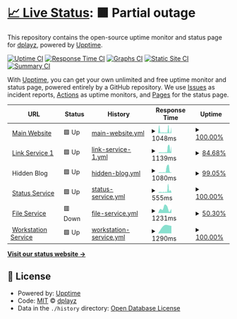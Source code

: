 # [📈 Live Status](https://demo.upptime.js.org): <!--live status--> **🟧 Partial outage**

This repository contains the open-source uptime monitor and status page for [dplayz](dplayzgames06.tk), powered by [Upptime](https://github.com/upptime/upptime).

[![Uptime CI](https://github.com/dplayz/statuspage/workflows/Uptime%20CI/badge.svg)](https://github.com/dplayz/statuspage/actions?query=workflow%3A%22Uptime+CI%22)
[![Response Time CI](https://github.com/dplayz/statuspage/workflows/Response%20Time%20CI/badge.svg)](https://github.com/dplayz/statuspage/actions?query=workflow%3A%22Response+Time+CI%22)
[![Graphs CI](https://github.com/dplayz/statuspage/workflows/Graphs%20CI/badge.svg)](https://github.com/dplayz/statuspage/actions?query=workflow%3A%22Graphs+CI%22)
[![Static Site CI](https://github.com/dplayz/statuspage/workflows/Static%20Site%20CI/badge.svg)](https://github.com/dplayz/statuspage/actions?query=workflow%3A%22Static+Site+CI%22)
[![Summary CI](https://github.com/dplayz/statuspage/workflows/Summary%20CI/badge.svg)](https://github.com/dplayz/statuspage/actions?query=workflow%3A%22Summary+CI%22)

With [Upptime](https://upptime.js.org), you can get your own unlimited and free uptime monitor and status page, powered entirely by a GitHub repository. We use [Issues](https://github.com/dplayz/statuspage/issues) as incident reports, [Actions](https://github.com/dplayz/statuspage/actions) as uptime monitors, and [Pages](https://demo.upptime.js.org) for the status page.

<!--start: status pages-->
<!-- This summary is generated by Upptime (https://github.com/upptime/upptime) -->
<!-- Do not edit this manually, your changes will be overwritten -->
<!-- prettier-ignore -->
| URL | Status | History | Response Time | Uptime |
| --- | ------ | ------- | ------------- | ------ |
| <img alt="" src="https://favicons.githubusercontent.com/dplayzgames06.tk" height="13"> [Main Website](https://dplayzgames06.tk) | 🟩 Up | [main-website.yml](https://github.com/dplayz/statuspage/commits/HEAD/history/main-website.yml) | <details><summary><img alt="Response time graph" src="./graphs/main-website/response-time-week.png" height="20"> 1048ms</summary><br><a href="https://status.dplayzgames06.tk/history/main-website"><img alt="Response time 1048" src="https://img.shields.io/endpoint?url=https%3A%2F%2Fraw.githubusercontent.com%2Fdplayz%2Fstatuspage%2FHEAD%2Fapi%2Fmain-website%2Fresponse-time.json"></a><br><a href="https://status.dplayzgames06.tk/history/main-website"><img alt="24-hour response time 1080" src="https://img.shields.io/endpoint?url=https%3A%2F%2Fraw.githubusercontent.com%2Fdplayz%2Fstatuspage%2FHEAD%2Fapi%2Fmain-website%2Fresponse-time-day.json"></a><br><a href="https://status.dplayzgames06.tk/history/main-website"><img alt="7-day response time 1048" src="https://img.shields.io/endpoint?url=https%3A%2F%2Fraw.githubusercontent.com%2Fdplayz%2Fstatuspage%2FHEAD%2Fapi%2Fmain-website%2Fresponse-time-week.json"></a><br><a href="https://status.dplayzgames06.tk/history/main-website"><img alt="30-day response time 1048" src="https://img.shields.io/endpoint?url=https%3A%2F%2Fraw.githubusercontent.com%2Fdplayz%2Fstatuspage%2FHEAD%2Fapi%2Fmain-website%2Fresponse-time-month.json"></a><br><a href="https://status.dplayzgames06.tk/history/main-website"><img alt="1-year response time 1048" src="https://img.shields.io/endpoint?url=https%3A%2F%2Fraw.githubusercontent.com%2Fdplayz%2Fstatuspage%2FHEAD%2Fapi%2Fmain-website%2Fresponse-time-year.json"></a></details> | <details><summary><a href="https://status.dplayzgames06.tk/history/main-website">100.00%</a></summary><a href="https://status.dplayzgames06.tk/history/main-website"><img alt="All-time uptime 100.00%" src="https://img.shields.io/endpoint?url=https%3A%2F%2Fraw.githubusercontent.com%2Fdplayz%2Fstatuspage%2FHEAD%2Fapi%2Fmain-website%2Fuptime.json"></a><br><a href="https://status.dplayzgames06.tk/history/main-website"><img alt="24-hour uptime 100.00%" src="https://img.shields.io/endpoint?url=https%3A%2F%2Fraw.githubusercontent.com%2Fdplayz%2Fstatuspage%2FHEAD%2Fapi%2Fmain-website%2Fuptime-day.json"></a><br><a href="https://status.dplayzgames06.tk/history/main-website"><img alt="7-day uptime 100.00%" src="https://img.shields.io/endpoint?url=https%3A%2F%2Fraw.githubusercontent.com%2Fdplayz%2Fstatuspage%2FHEAD%2Fapi%2Fmain-website%2Fuptime-week.json"></a><br><a href="https://status.dplayzgames06.tk/history/main-website"><img alt="30-day uptime 100.00%" src="https://img.shields.io/endpoint?url=https%3A%2F%2Fraw.githubusercontent.com%2Fdplayz%2Fstatuspage%2FHEAD%2Fapi%2Fmain-website%2Fuptime-month.json"></a><br><a href="https://status.dplayzgames06.tk/history/main-website"><img alt="1-year uptime 100.00%" src="https://img.shields.io/endpoint?url=https%3A%2F%2Fraw.githubusercontent.com%2Fdplayz%2Fstatuspage%2FHEAD%2Fapi%2Fmain-website%2Fuptime-year.json"></a></details>
| <img alt="" src="https://favicons.githubusercontent.com/dpg06.tk" height="13"> [Link Service 1](https://dpg06.tk) | 🟩 Up | [link-service-1.yml](https://github.com/dplayz/statuspage/commits/HEAD/history/link-service-1.yml) | <details><summary><img alt="Response time graph" src="./graphs/link-service-1/response-time-week.png" height="20"> 1139ms</summary><br><a href="https://status.dplayzgames06.tk/history/link-service-1"><img alt="Response time 1139" src="https://img.shields.io/endpoint?url=https%3A%2F%2Fraw.githubusercontent.com%2Fdplayz%2Fstatuspage%2FHEAD%2Fapi%2Flink-service-1%2Fresponse-time.json"></a><br><a href="https://status.dplayzgames06.tk/history/link-service-1"><img alt="24-hour response time 2106" src="https://img.shields.io/endpoint?url=https%3A%2F%2Fraw.githubusercontent.com%2Fdplayz%2Fstatuspage%2FHEAD%2Fapi%2Flink-service-1%2Fresponse-time-day.json"></a><br><a href="https://status.dplayzgames06.tk/history/link-service-1"><img alt="7-day response time 1139" src="https://img.shields.io/endpoint?url=https%3A%2F%2Fraw.githubusercontent.com%2Fdplayz%2Fstatuspage%2FHEAD%2Fapi%2Flink-service-1%2Fresponse-time-week.json"></a><br><a href="https://status.dplayzgames06.tk/history/link-service-1"><img alt="30-day response time 1139" src="https://img.shields.io/endpoint?url=https%3A%2F%2Fraw.githubusercontent.com%2Fdplayz%2Fstatuspage%2FHEAD%2Fapi%2Flink-service-1%2Fresponse-time-month.json"></a><br><a href="https://status.dplayzgames06.tk/history/link-service-1"><img alt="1-year response time 1139" src="https://img.shields.io/endpoint?url=https%3A%2F%2Fraw.githubusercontent.com%2Fdplayz%2Fstatuspage%2FHEAD%2Fapi%2Flink-service-1%2Fresponse-time-year.json"></a></details> | <details><summary><a href="https://status.dplayzgames06.tk/history/link-service-1">84.68%</a></summary><a href="https://status.dplayzgames06.tk/history/link-service-1"><img alt="All-time uptime 84.68%" src="https://img.shields.io/endpoint?url=https%3A%2F%2Fraw.githubusercontent.com%2Fdplayz%2Fstatuspage%2FHEAD%2Fapi%2Flink-service-1%2Fuptime.json"></a><br><a href="https://status.dplayzgames06.tk/history/link-service-1"><img alt="24-hour uptime 100.00%" src="https://img.shields.io/endpoint?url=https%3A%2F%2Fraw.githubusercontent.com%2Fdplayz%2Fstatuspage%2FHEAD%2Fapi%2Flink-service-1%2Fuptime-day.json"></a><br><a href="https://status.dplayzgames06.tk/history/link-service-1"><img alt="7-day uptime 84.68%" src="https://img.shields.io/endpoint?url=https%3A%2F%2Fraw.githubusercontent.com%2Fdplayz%2Fstatuspage%2FHEAD%2Fapi%2Flink-service-1%2Fuptime-week.json"></a><br><a href="https://status.dplayzgames06.tk/history/link-service-1"><img alt="30-day uptime 84.68%" src="https://img.shields.io/endpoint?url=https%3A%2F%2Fraw.githubusercontent.com%2Fdplayz%2Fstatuspage%2FHEAD%2Fapi%2Flink-service-1%2Fuptime-month.json"></a><br><a href="https://status.dplayzgames06.tk/history/link-service-1"><img alt="1-year uptime 84.68%" src="https://img.shields.io/endpoint?url=https%3A%2F%2Fraw.githubusercontent.com%2Fdplayz%2Fstatuspage%2FHEAD%2Fapi%2Flink-service-1%2Fuptime-year.json"></a></details>
| <img alt="" src="https://favicons.githubusercontent.com/null" height="13"> Hidden Blog | 🟩 Up | [hidden-blog.yml](https://github.com/dplayz/statuspage/commits/HEAD/history/hidden-blog.yml) | <details><summary><img alt="Response time graph" src="./graphs/hidden-blog/response-time-week.png" height="20"> 1080ms</summary><br><a href="https://status.dplayzgames06.tk/history/hidden-blog"><img alt="Response time 1080" src="https://img.shields.io/endpoint?url=https%3A%2F%2Fraw.githubusercontent.com%2Fdplayz%2Fstatuspage%2FHEAD%2Fapi%2Fhidden-blog%2Fresponse-time.json"></a><br><a href="https://status.dplayzgames06.tk/history/hidden-blog"><img alt="24-hour response time 1389" src="https://img.shields.io/endpoint?url=https%3A%2F%2Fraw.githubusercontent.com%2Fdplayz%2Fstatuspage%2FHEAD%2Fapi%2Fhidden-blog%2Fresponse-time-day.json"></a><br><a href="https://status.dplayzgames06.tk/history/hidden-blog"><img alt="7-day response time 1080" src="https://img.shields.io/endpoint?url=https%3A%2F%2Fraw.githubusercontent.com%2Fdplayz%2Fstatuspage%2FHEAD%2Fapi%2Fhidden-blog%2Fresponse-time-week.json"></a><br><a href="https://status.dplayzgames06.tk/history/hidden-blog"><img alt="30-day response time 1080" src="https://img.shields.io/endpoint?url=https%3A%2F%2Fraw.githubusercontent.com%2Fdplayz%2Fstatuspage%2FHEAD%2Fapi%2Fhidden-blog%2Fresponse-time-month.json"></a><br><a href="https://status.dplayzgames06.tk/history/hidden-blog"><img alt="1-year response time 1080" src="https://img.shields.io/endpoint?url=https%3A%2F%2Fraw.githubusercontent.com%2Fdplayz%2Fstatuspage%2FHEAD%2Fapi%2Fhidden-blog%2Fresponse-time-year.json"></a></details> | <details><summary><a href="https://status.dplayzgames06.tk/history/hidden-blog">99.05%</a></summary><a href="https://status.dplayzgames06.tk/history/hidden-blog"><img alt="All-time uptime 99.05%" src="https://img.shields.io/endpoint?url=https%3A%2F%2Fraw.githubusercontent.com%2Fdplayz%2Fstatuspage%2FHEAD%2Fapi%2Fhidden-blog%2Fuptime.json"></a><br><a href="https://status.dplayzgames06.tk/history/hidden-blog"><img alt="24-hour uptime 100.00%" src="https://img.shields.io/endpoint?url=https%3A%2F%2Fraw.githubusercontent.com%2Fdplayz%2Fstatuspage%2FHEAD%2Fapi%2Fhidden-blog%2Fuptime-day.json"></a><br><a href="https://status.dplayzgames06.tk/history/hidden-blog"><img alt="7-day uptime 99.05%" src="https://img.shields.io/endpoint?url=https%3A%2F%2Fraw.githubusercontent.com%2Fdplayz%2Fstatuspage%2FHEAD%2Fapi%2Fhidden-blog%2Fuptime-week.json"></a><br><a href="https://status.dplayzgames06.tk/history/hidden-blog"><img alt="30-day uptime 99.05%" src="https://img.shields.io/endpoint?url=https%3A%2F%2Fraw.githubusercontent.com%2Fdplayz%2Fstatuspage%2FHEAD%2Fapi%2Fhidden-blog%2Fuptime-month.json"></a><br><a href="https://status.dplayzgames06.tk/history/hidden-blog"><img alt="1-year uptime 99.05%" src="https://img.shields.io/endpoint?url=https%3A%2F%2Fraw.githubusercontent.com%2Fdplayz%2Fstatuspage%2FHEAD%2Fapi%2Fhidden-blog%2Fuptime-year.json"></a></details>
| <img alt="" src="https://favicons.githubusercontent.com/status.dplayzgames06.tk" height="13"> [Status Service](https://status.dplayzgames06.tk) | 🟩 Up | [status-service.yml](https://github.com/dplayz/statuspage/commits/HEAD/history/status-service.yml) | <details><summary><img alt="Response time graph" src="./graphs/status-service/response-time-week.png" height="20"> 555ms</summary><br><a href="https://status.dplayzgames06.tk/history/status-service"><img alt="Response time 555" src="https://img.shields.io/endpoint?url=https%3A%2F%2Fraw.githubusercontent.com%2Fdplayz%2Fstatuspage%2FHEAD%2Fapi%2Fstatus-service%2Fresponse-time.json"></a><br><a href="https://status.dplayzgames06.tk/history/status-service"><img alt="24-hour response time 1056" src="https://img.shields.io/endpoint?url=https%3A%2F%2Fraw.githubusercontent.com%2Fdplayz%2Fstatuspage%2FHEAD%2Fapi%2Fstatus-service%2Fresponse-time-day.json"></a><br><a href="https://status.dplayzgames06.tk/history/status-service"><img alt="7-day response time 555" src="https://img.shields.io/endpoint?url=https%3A%2F%2Fraw.githubusercontent.com%2Fdplayz%2Fstatuspage%2FHEAD%2Fapi%2Fstatus-service%2Fresponse-time-week.json"></a><br><a href="https://status.dplayzgames06.tk/history/status-service"><img alt="30-day response time 555" src="https://img.shields.io/endpoint?url=https%3A%2F%2Fraw.githubusercontent.com%2Fdplayz%2Fstatuspage%2FHEAD%2Fapi%2Fstatus-service%2Fresponse-time-month.json"></a><br><a href="https://status.dplayzgames06.tk/history/status-service"><img alt="1-year response time 555" src="https://img.shields.io/endpoint?url=https%3A%2F%2Fraw.githubusercontent.com%2Fdplayz%2Fstatuspage%2FHEAD%2Fapi%2Fstatus-service%2Fresponse-time-year.json"></a></details> | <details><summary><a href="https://status.dplayzgames06.tk/history/status-service">100.00%</a></summary><a href="https://status.dplayzgames06.tk/history/status-service"><img alt="All-time uptime 100.00%" src="https://img.shields.io/endpoint?url=https%3A%2F%2Fraw.githubusercontent.com%2Fdplayz%2Fstatuspage%2FHEAD%2Fapi%2Fstatus-service%2Fuptime.json"></a><br><a href="https://status.dplayzgames06.tk/history/status-service"><img alt="24-hour uptime 100.00%" src="https://img.shields.io/endpoint?url=https%3A%2F%2Fraw.githubusercontent.com%2Fdplayz%2Fstatuspage%2FHEAD%2Fapi%2Fstatus-service%2Fuptime-day.json"></a><br><a href="https://status.dplayzgames06.tk/history/status-service"><img alt="7-day uptime 100.00%" src="https://img.shields.io/endpoint?url=https%3A%2F%2Fraw.githubusercontent.com%2Fdplayz%2Fstatuspage%2FHEAD%2Fapi%2Fstatus-service%2Fuptime-week.json"></a><br><a href="https://status.dplayzgames06.tk/history/status-service"><img alt="30-day uptime 100.00%" src="https://img.shields.io/endpoint?url=https%3A%2F%2Fraw.githubusercontent.com%2Fdplayz%2Fstatuspage%2FHEAD%2Fapi%2Fstatus-service%2Fuptime-month.json"></a><br><a href="https://status.dplayzgames06.tk/history/status-service"><img alt="1-year uptime 100.00%" src="https://img.shields.io/endpoint?url=https%3A%2F%2Fraw.githubusercontent.com%2Fdplayz%2Fstatuspage%2FHEAD%2Fapi%2Fstatus-service%2Fuptime-year.json"></a></details>
| <img alt="" src="https://favicons.githubusercontent.com/files.dplayzgames06.tk" height="13"> [File Service](https://files.dplayzgames06.tk) | 🟥 Down | [file-service.yml](https://github.com/dplayz/statuspage/commits/HEAD/history/file-service.yml) | <details><summary><img alt="Response time graph" src="./graphs/file-service/response-time-week.png" height="20"> 1231ms</summary><br><a href="https://status.dplayzgames06.tk/history/file-service"><img alt="Response time 1231" src="https://img.shields.io/endpoint?url=https%3A%2F%2Fraw.githubusercontent.com%2Fdplayz%2Fstatuspage%2FHEAD%2Fapi%2Ffile-service%2Fresponse-time.json"></a><br><a href="https://status.dplayzgames06.tk/history/file-service"><img alt="24-hour response time 1231" src="https://img.shields.io/endpoint?url=https%3A%2F%2Fraw.githubusercontent.com%2Fdplayz%2Fstatuspage%2FHEAD%2Fapi%2Ffile-service%2Fresponse-time-day.json"></a><br><a href="https://status.dplayzgames06.tk/history/file-service"><img alt="7-day response time 1231" src="https://img.shields.io/endpoint?url=https%3A%2F%2Fraw.githubusercontent.com%2Fdplayz%2Fstatuspage%2FHEAD%2Fapi%2Ffile-service%2Fresponse-time-week.json"></a><br><a href="https://status.dplayzgames06.tk/history/file-service"><img alt="30-day response time 1231" src="https://img.shields.io/endpoint?url=https%3A%2F%2Fraw.githubusercontent.com%2Fdplayz%2Fstatuspage%2FHEAD%2Fapi%2Ffile-service%2Fresponse-time-month.json"></a><br><a href="https://status.dplayzgames06.tk/history/file-service"><img alt="1-year response time 1231" src="https://img.shields.io/endpoint?url=https%3A%2F%2Fraw.githubusercontent.com%2Fdplayz%2Fstatuspage%2FHEAD%2Fapi%2Ffile-service%2Fresponse-time-year.json"></a></details> | <details><summary><a href="https://status.dplayzgames06.tk/history/file-service">50.30%</a></summary><a href="https://status.dplayzgames06.tk/history/file-service"><img alt="All-time uptime 50.30%" src="https://img.shields.io/endpoint?url=https%3A%2F%2Fraw.githubusercontent.com%2Fdplayz%2Fstatuspage%2FHEAD%2Fapi%2Ffile-service%2Fuptime.json"></a><br><a href="https://status.dplayzgames06.tk/history/file-service"><img alt="24-hour uptime 50.30%" src="https://img.shields.io/endpoint?url=https%3A%2F%2Fraw.githubusercontent.com%2Fdplayz%2Fstatuspage%2FHEAD%2Fapi%2Ffile-service%2Fuptime-day.json"></a><br><a href="https://status.dplayzgames06.tk/history/file-service"><img alt="7-day uptime 50.30%" src="https://img.shields.io/endpoint?url=https%3A%2F%2Fraw.githubusercontent.com%2Fdplayz%2Fstatuspage%2FHEAD%2Fapi%2Ffile-service%2Fuptime-week.json"></a><br><a href="https://status.dplayzgames06.tk/history/file-service"><img alt="30-day uptime 50.30%" src="https://img.shields.io/endpoint?url=https%3A%2F%2Fraw.githubusercontent.com%2Fdplayz%2Fstatuspage%2FHEAD%2Fapi%2Ffile-service%2Fuptime-month.json"></a><br><a href="https://status.dplayzgames06.tk/history/file-service"><img alt="1-year uptime 50.30%" src="https://img.shields.io/endpoint?url=https%3A%2F%2Fraw.githubusercontent.com%2Fdplayz%2Fstatuspage%2FHEAD%2Fapi%2Ffile-service%2Fuptime-year.json"></a></details>
| <img alt="" src="https://favicons.githubusercontent.com/workstation.dplayzgames06.tk" height="13"> [Workstation Service](https://workstation.dplayzgames06.tk) | 🟩 Up | [workstation-service.yml](https://github.com/dplayz/statuspage/commits/HEAD/history/workstation-service.yml) | <details><summary><img alt="Response time graph" src="./graphs/workstation-service/response-time-week.png" height="20"> 1290ms</summary><br><a href="https://status.dplayzgames06.tk/history/workstation-service"><img alt="Response time 1290" src="https://img.shields.io/endpoint?url=https%3A%2F%2Fraw.githubusercontent.com%2Fdplayz%2Fstatuspage%2FHEAD%2Fapi%2Fworkstation-service%2Fresponse-time.json"></a><br><a href="https://status.dplayzgames06.tk/history/workstation-service"><img alt="24-hour response time 1290" src="https://img.shields.io/endpoint?url=https%3A%2F%2Fraw.githubusercontent.com%2Fdplayz%2Fstatuspage%2FHEAD%2Fapi%2Fworkstation-service%2Fresponse-time-day.json"></a><br><a href="https://status.dplayzgames06.tk/history/workstation-service"><img alt="7-day response time 1290" src="https://img.shields.io/endpoint?url=https%3A%2F%2Fraw.githubusercontent.com%2Fdplayz%2Fstatuspage%2FHEAD%2Fapi%2Fworkstation-service%2Fresponse-time-week.json"></a><br><a href="https://status.dplayzgames06.tk/history/workstation-service"><img alt="30-day response time 1290" src="https://img.shields.io/endpoint?url=https%3A%2F%2Fraw.githubusercontent.com%2Fdplayz%2Fstatuspage%2FHEAD%2Fapi%2Fworkstation-service%2Fresponse-time-month.json"></a><br><a href="https://status.dplayzgames06.tk/history/workstation-service"><img alt="1-year response time 1290" src="https://img.shields.io/endpoint?url=https%3A%2F%2Fraw.githubusercontent.com%2Fdplayz%2Fstatuspage%2FHEAD%2Fapi%2Fworkstation-service%2Fresponse-time-year.json"></a></details> | <details><summary><a href="https://status.dplayzgames06.tk/history/workstation-service">100.00%</a></summary><a href="https://status.dplayzgames06.tk/history/workstation-service"><img alt="All-time uptime 100.00%" src="https://img.shields.io/endpoint?url=https%3A%2F%2Fraw.githubusercontent.com%2Fdplayz%2Fstatuspage%2FHEAD%2Fapi%2Fworkstation-service%2Fuptime.json"></a><br><a href="https://status.dplayzgames06.tk/history/workstation-service"><img alt="24-hour uptime 100.00%" src="https://img.shields.io/endpoint?url=https%3A%2F%2Fraw.githubusercontent.com%2Fdplayz%2Fstatuspage%2FHEAD%2Fapi%2Fworkstation-service%2Fuptime-day.json"></a><br><a href="https://status.dplayzgames06.tk/history/workstation-service"><img alt="7-day uptime 100.00%" src="https://img.shields.io/endpoint?url=https%3A%2F%2Fraw.githubusercontent.com%2Fdplayz%2Fstatuspage%2FHEAD%2Fapi%2Fworkstation-service%2Fuptime-week.json"></a><br><a href="https://status.dplayzgames06.tk/history/workstation-service"><img alt="30-day uptime 100.00%" src="https://img.shields.io/endpoint?url=https%3A%2F%2Fraw.githubusercontent.com%2Fdplayz%2Fstatuspage%2FHEAD%2Fapi%2Fworkstation-service%2Fuptime-month.json"></a><br><a href="https://status.dplayzgames06.tk/history/workstation-service"><img alt="1-year uptime 100.00%" src="https://img.shields.io/endpoint?url=https%3A%2F%2Fraw.githubusercontent.com%2Fdplayz%2Fstatuspage%2FHEAD%2Fapi%2Fworkstation-service%2Fuptime-year.json"></a></details>

<!--end: status pages-->

[**Visit our status website →**](https://demo.upptime.js.org)

## 📄 License

- Powered by: [Upptime](https://github.com/upptime/upptime)
- Code: [MIT](./LICENSE) © [dplayz](dplayzgames06.tk)
- Data in the `./history` directory: [Open Database License](https://opendatacommons.org/licenses/odbl/1-0/)
